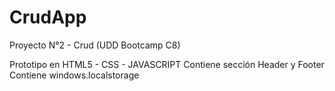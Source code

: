 # CrudApp
Proyecto N°2 - Crud (UDD Bootcamp C8)

Prototipo en HTML5 - CSS - JAVASCRIPT
Contiene sección Header y Footer
Contiene windows.localstorage
